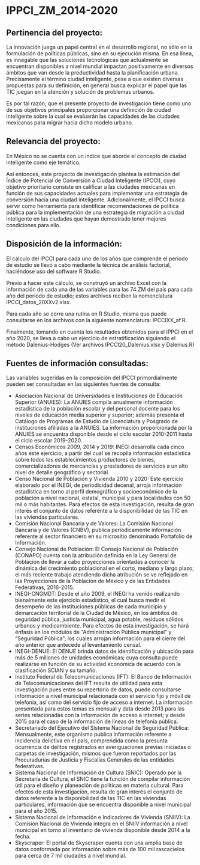 # IPPCI_ZM_2014-2020

## Pertinencia del proyecto:
La innovación juega un papel central en el desarrollo regional, no sólo en la formulación de políticas públicas, sino en su ejecución misma. En esa línea, es innegable que las soluciones tecnológicas que actualmente se encuentran disponibles a nivel mundial impactan positivamente en diversos ámbitos que van desde la productividad hasta la planificación urbana. Precisamente el término ciudad inteligente, pese a que existen diversas propuestas para su definición, en general busca explicar el papel que las TIC juegan en la atención y solución de problemas urbanos.

Es por tal razón, que el presente proyecto de investigación tiene como uno de sus objetivos principales proporcionar una definición de ciudad inteligente sobre la cual se evaluarán las capacidades de las ciudades mexicanas para migrar hacia dicho modelo urbano.

## Relevancia del proyecto:
En México no se cuenta con un índice que aborde el concepto de ciudad inteligente como eje temático. 

Así entonces, este proyecto de investigación plantea la estimación del Índice de Potencial de Conversión a Ciudad Inteligente (IPCCI), cuyo objetivo prioritario consiste en calificar a las ciudades mexicanas en función de sus capacidades actuales para implementar una estrategia de conversión hacia una ciudad inteligente. Adicionalmente, el IPCCI busca servir como herramienta para identificar recomendaciones de política pública para la implementación de una estrategia de migración a ciudad inteligente en las ciudades que hayan demostrado tener mejores condiciones para ello.

## Disposición de la información:
El cálculo del IPCCI para cada uno de los años que comprende el periodo de estudio se llevó a cabo mediante la técnica de análisis factorial, haciéndose uso del software R Studio. 

Previo a hacer este cálculo, se construyó un archivo Excel con la información de cada una de las variables para las 74 ZM del país para cada año del periodo de estudio; estos archivos reciben la nomenclatura IPCCI_datos_20XXv2.xlsx.

Para cada año se corre una rutina en R Studio, misma que puede consultarse en los archivos con la siguiente nomenclatura: IPCCIXX_af.R.

Finalmente, tomando en cuenta los resultados obtenidos para el IPPCI en el año 2020, se lleva a cabo un ejercicio de estratificación siguiendo el método Dalenius-Hodges (Ver archivos IPCCI20_Dalenius.xlsx y Dalenius.R)

## Fuentes de información consultadas:
Las variables sugeridas en la composición del IPCCI primordialmente pueden ser consultadas en las siguientes fuentes de consulta:

- Asociación Nacional de Universidades e Instituciones de Educación Superior (ANUIES): La ANUIES compila anualmente información estadística de la población escolar y del personal docente para los niveles de educación media superior y superior; además presenta el Catálogo de Programas de Estudio de Licenciatura y Posgrado de instituciones afiliadas a la ANUIES. La información proporcionada por la ANUIES se encuentra disponible desde el ciclo escolar 2010-2011 hasta el ciclo escolar 2019-2020.  
- Censos Económicos 2009, 2014 y 2019: INEGI desarrolla cada cinco años este ejercicio, a partir del cual se recopila información estadística sobre todos los establecimientos productores de bienes, comercializadores de mercancías y prestadores de servicios a un alto nivel de detalle geográfico y sectorial.
-	Censo Nacional de Población y Vivienda 2010 y 2020: Este ejercicio elaborado por el INEGI, de periodicidad decenal, arroja información estadística en torno al perfil demográfico y socioeconómico de la población a nivel nacional, estatal, municipal y para localidades con 50 mil o más habitantes. Para efectos de esta investigación, resulta de gran interés el conjunto de datos referente a la disponibilidad de las TIC en las viviendas particulares.
-	Comisión Nacional Bancaria y de Valores: La Comisión Nacional Bancaria y de Valores (CNBV), publica periódicamente información referente al sector financiero en su micrositio denominado Portafolio de Información. 
-	Consejo Nacional de Población: El Consejo Nacional de Población (CONAPO) cuenta con la atribución definida en la Ley General de Población de llevar a cabo proyecciones orientadas a conocer la dinámica del crecimiento poblacional en el corto, mediano y largo plazo; el más reciente trabajo atendiendo dicha atribución se ve reflejado en las Proyecciones de la Población de México y de las Entidades Federativas, 2016-2015. 
-	INEGI-CNGMDT: Desde el año 2009, el INEGI ha venido realizando bienalmente este ejercicio estadístico, el cual busca medir el desempeño de las instituciones públicas de cada municipio y demarcación territorial de la Ciudad de México, en los ámbitos de seguridad pública, justicia municipal, agua potable, residuos sólidos urbanos y medioambiente. Para efectos de esta investigación, se hará énfasis en los módulos de “Administración Pública municipal” y “Seguridad Pública”; los cuales arrojan información para el cierre del año anterior que antecede al levantamiento censal.
-	INEGI-DENUE: El DENUE brinda datos de identificación y ubicación para más de 5 millones de unidades económicas; cuya consulta puede realizarse en función de su actividad económica de acuerdo con la clasificación SCIAN y su tamaño. 
-	Instituto Federal de Telecomunicaciones (IFT): El Banco de Información de Telecomunicaciones del IFT resulta de utilidad para esta investigación pues entre su repertorio de datos, puede consultarse información a nivel municipal relacionada con el servicio fijo y móvil de telefonía, así como del servicio fijo de acceso a internet. La información presentada para estos temas es mensual y data desde 2013 para las series relacionadas con la información de acceso a internet; y desde 2015 para el caso de la información de líneas de telefonía pública.
-	Secretariado del Ejecutivo del Sistema Nacional de Seguridad Pública: Mensualmente, este organismo publica información referente a incidencia delictiva en el país, comprendida como la presunta ocurrencia de delitos registrados en averiguaciones previas iniciadas o carpetas de investigación, mismos que fueron reportados por las Procuradurías de Justicia y Fiscalías Generales de las entidades federativas.
-	Sistema Nacional de Información de Cultura (SNIC): Operado por la Secretaría de Cultura, el SNIC tiene la función de compilar información útil para el diseño y planeación de políticas en materia cultural. Para efectos de esta investigación, resulta de gran interés el conjunto de datos referente a la disponibilidad de las TIC en las viviendas particulares, información que se encuentra disponible a nivel municipal para el año 2015.
-	Sistema Nacional de Información e Indicadores de Vivienda (SNIIV): La Comisión Nacional de Vivienda integra en el SNIIV información a nivel municipal en torno al inventario de vivienda disponible desde 2014 a la fecha.
-	Skyscraper: El portal de Skyscraper cuenta con una amplia base de datos conformada por información sobre más de 100 mil rascacielos para cerca de 7 mil ciudades a nivel mundial.
